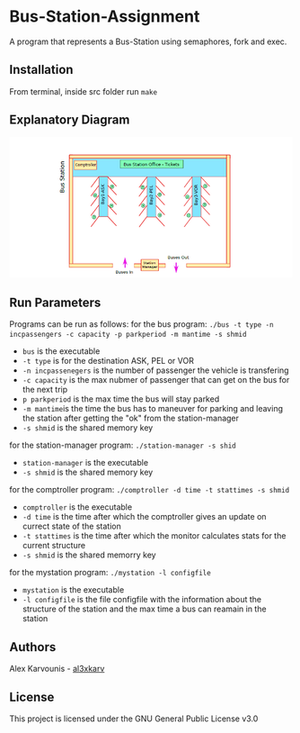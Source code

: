 # Bus-Station-Assignment
A program that represents a Bus-Station using semaphores, fork and exec.


## Installation 
From terminal, inside src folder run ```make```

## Explanatory Diagram
![diagram](img/diagram.png)

## Run Parameters
Programs can be run as follows: 
for the bus program: ``` ./bus -t type -n incpassengers -c capacity -p parkperiod -m mantime -s shmid ```

* ```bus``` is the executable
* ```-t type``` is for the destination ASK, PEL or VOR
* ```-n incpassenegers``` is the number of passenger the vehicle is transfering  
* ```-c capacity``` is the max nubmer of passenger that can get on the bus for the next trip 
* ```p parkperiod``` is the max time the bus will stay parked 
* ```-m mantime```is the time the bus has to maneuver for parking and leaving the station after getting the "ok" from the station-manager
* ```-s shmid``` is the shared memory key

for the station-manager program: ```./station-manager -s shid```

* ```station-manager``` is the executable
* ```-s shmid``` is the shared memory key

for the comptroller program: ```./comptroller -d time -t stattimes -s shmid```

* ```comptroller``` is the executable
* ```-d time``` is the time after which the comptroller gives an update on currect state of the station
* ```-t stattimes``` is the time after which the monitor calculates stats for the current structure
* ```-s shmid``` is the shared memorry key

for the mystation program: ```./mystation -l configfile```

* ```mystation``` is the executable
* ```-l configfile``` is the file configfile with the information about the structure of the station and the max time a bus can reamain in the station

## Authors

Alex Karvounis - [al3xkarv](https://github.com/al3xkarv)

## License

This project is licensed under the GNU General Public License v3.0
